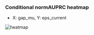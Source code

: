 ### Conditional normAUPRC heatmap

- X: gap_mu, Y: eps_current

![heatmap](/home/elicer/project_0814_2/results/20250817-162207/holdout/conditional_heatmap_gap_mu_vs_eps_current.png)
